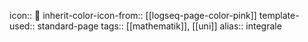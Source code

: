 icon:: 🥛
inherit-color-icon-from:: [[logseq-page-color-pink]]
template-used:: standard-page
tags:: [[mathematik]], [[uni]] 
alias:: integrale
